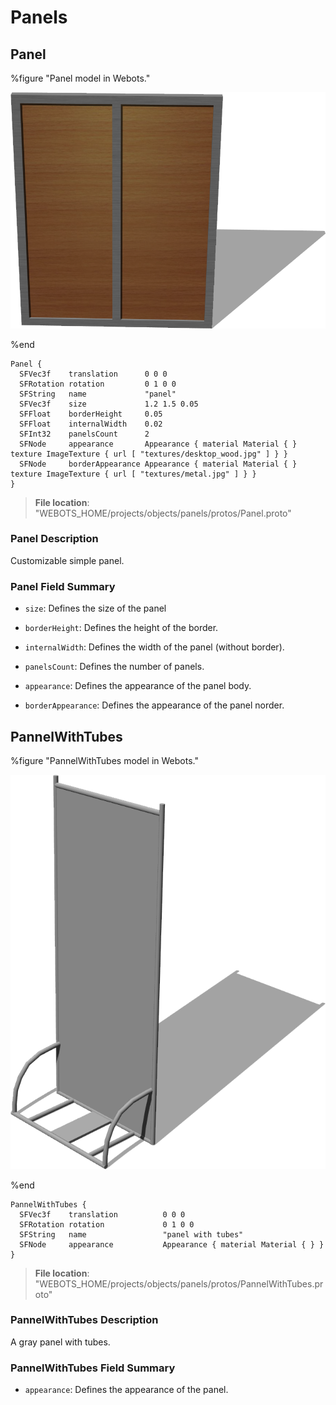 # Panels

## Panel

%figure "Panel model in Webots."

![Panel](images/objects/panels/Panel/model.png)

%end

```
Panel {
  SFVec3f    translation      0 0 0
  SFRotation rotation         0 1 0 0
  SFString   name             "panel"
  SFVec3f    size             1.2 1.5 0.05                                                                                       
  SFFloat    borderHeight     0.05                                                                                               
  SFFloat    internalWidth    0.02                                                                                               
  SFInt32    panelsCount      2                                                                                                  
  SFNode     appearance       Appearance { material Material { } texture ImageTexture { url [ "textures/desktop_wood.jpg" ] } }  
  SFNode     borderAppearance Appearance { material Material { } texture ImageTexture { url [ "textures/metal.jpg" ] } }         
}
```

> **File location**: "WEBOTS\_HOME/projects/objects/panels/protos/Panel.proto"

### Panel Description

Customizable simple panel.

### Panel Field Summary

- `size`: Defines the size of the panel

- `borderHeight`: Defines the height of the border.

- `internalWidth`: Defines the width of the panel (without border).

- `panelsCount`: Defines the number of panels.

- `appearance`: Defines the appearance of the panel body.

- `borderAppearance`: Defines the appearance of the panel norder.

## PannelWithTubes

%figure "PannelWithTubes model in Webots."

![PannelWithTubes](images/objects/panels/PannelWithTubes/model.png)

%end

```
PannelWithTubes {
  SFVec3f    translation          0 0 0
  SFRotation rotation             0 1 0 0
  SFString   name                 "panel with tubes"
  SFNode     appearance           Appearance { material Material { } }  
}
```

> **File location**: "WEBOTS\_HOME/projects/objects/panels/protos/PannelWithTubes.proto"

### PannelWithTubes Description

A gray panel with tubes.

### PannelWithTubes Field Summary

- `appearance`: Defines the appearance of the panel.

